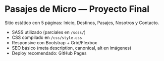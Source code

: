 # Pasajes de Micro — Proyecto Final

Sitio estático con 5 páginas: Inicio, Destinos, Pasajes, Nosotros y Contacto.
- SASS utilizado (parciales en `/scss/`)
- CSS compilado en `/css/style.css`
- Responsive con Bootstrap + Grid/Flexbox
- SEO básico (meta description, canonical, alt en imágenes)
- Deploy recomendado: GitHub Pages


